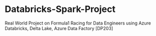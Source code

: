 # Databricks-Spark-Project
Real World Project on Formula1 Racing for Data Engineers using Azure Databricks, Delta Lake, Azure Data Factory [DP203]
